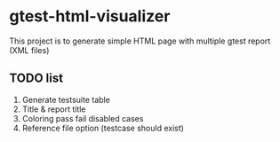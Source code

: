 # gtest-html-visualizer

This project is to generate simple HTML page with multiple gtest report (XML files)

## TODO list
1. Generate testsuite table
2. Title & report title  
3. Coloring pass fail disabled cases
4. Reference file option (testcase should exist)

